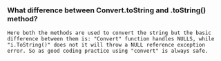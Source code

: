 ### What difference between Convert.toString and .toString() method?

`Here both the methods are used to convert the string but the basic difference between them is: "Convert" function handles NULLS, while "i.ToString()" does not it will throw a NULL reference exception error. So as good coding practice using "convert" is always safe.`
